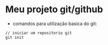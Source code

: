 # Meu projeto git/github

- comandos para utilização basica
do git:
```
// iniciar um repositorio git
git init
```